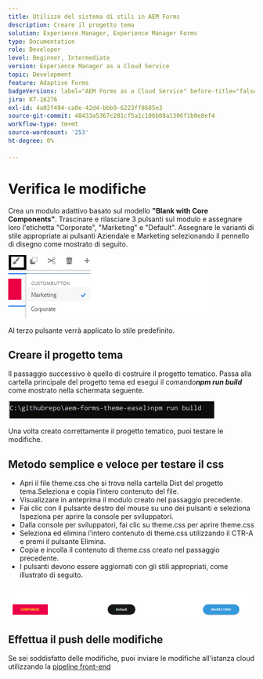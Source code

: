 ```yaml
---
title: Utilizzo del sistema di stili in AEM Forms
description: Creare il progetto tema
solution: Experience Manager, Experience Manager Forms
type: Documentation
role: Developer
level: Beginner, Intermediate
version: Experience Manager as a Cloud Service
topic: Development
feature: Adaptive Forms
badgeVersions: label="AEM Forms as a Cloud Service" before-title="false"
jira: KT-16276
exl-id: 4a02f494-ca0e-42d4-bbb9-6223ff8685e3
source-git-commit: 48433a5367c281cf5a1c106b08a1306f1b0e8ef4
workflow-type: tm+mt
source-wordcount: '253'
ht-degree: 0%

---
```


# Verifica le modifiche

Crea un modulo adattivo basato sul modello **&quot;Blank with Core Components&quot;**. Trascinare e rilasciare 3 pulsanti sul modulo e assegnare loro l&#39;etichetta &quot;Corporate&quot;, &quot;Marketing&quot; e &quot;Default&quot;.
Assegnare le varianti di stile appropriate ai pulsanti Aziendale e Marketing selezionando il pennello di disegno come mostrato di seguito.

![stili](assets/marketing-variation.png)

Al terzo pulsante verrà applicato lo stile predefinito.

## Creare il progetto tema

Il passaggio successivo è quello di costruire il progetto tematico. Passa alla cartella principale del progetto tema ed esegui il comando _&#x200B;**npm run build**&#x200B;_ come mostrato nella schermata seguente.

![build-theme](assets/build-theme.png)

Una volta creato correttamente il progetto tematico, puoi testare le modifiche.

## Metodo semplice e veloce per testare il css

* Apri il file theme.css che si trova nella cartella Dist del progetto tema.Seleziona e copia l’intero contenuto del file.
* Visualizzare in anteprima il modulo creato nel passaggio precedente.
* Fai clic con il pulsante destro del mouse su uno dei pulsanti e seleziona Ispeziona per aprire la console per sviluppatori.
* Dalla console per sviluppatori, fai clic su theme.css per aprire theme.css
* Seleziona ed elimina l’intero contenuto di theme.css utilizzando il CTR-A e premi il pulsante Elimina.
* Copia e incolla il contenuto di theme.css creato nel passaggio precedente.
* I pulsanti devono essere aggiornati con gli stili appropriati, come illustrato di seguito.

![pulsanti finali](assets/final-state-buttons.png)

## Effettua il push delle modifiche

Se sei soddisfatto delle modifiche, puoi inviare le modifiche all&#39;istanza cloud utilizzando la [pipeline front-end](https://experienceleague.adobe.com/en/docs/experience-manager-learn/getting-started-wknd-tutorial-develop/enable-frontend-pipeline-devops/create-frontend-pipeline)

